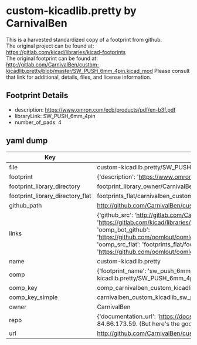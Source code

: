 # custom-kicadlib.pretty by CarnivalBen  
This is a harvested standardized copy of a footprint from github.  
The original project can be found at:  
https://gitlab.com/kicad/libraries/kicad-footprints  
The original footprint can be found at:
http://gitlab.com/CarnivalBen/custom-kicadlib.pretty/blob/master/SW_PUSH_6mm_4pin.kicad_mod
Please consult that link for additional, details, files, and license information.  
## Footprint Details
* description: https://www.omron.com/ecb/products/pdf/en-b3f.pdf  
* libraryLink: SW_PUSH_6mm_4pin  
* number_of_pads: 4  
## yaml dump  
| Key | Value |  
| --- | --- |  
| file | custom-kicadlib.pretty/SW_PUSH_6mm_4pin.kicad_mod |  
| footprint | {'description': 'https://www.omron.com/ecb/products/pdf/en-b3f.pdf', 'libraryLink': 'SW_PUSH_6mm_4pin', 'number_of_pads': 4} |  
| footprint_library_directory | footprint_library_owner/CarnivalBen_custom-kicadlib.pretty |  
| footprint_library_directory_flat | footprints_flat/carnivalben_custom_kicadlib_sw_push_6mm_4pin/working |  
| github_path | http://github.com/CarnivalBen/custom-kicadlib.pretty/blob/master/SW_PUSH_6mm_4pin.kicad_mod |  
| links | {'github_src': 'http://gitlab.com/CarnivalBen/custom-kicadlib.pretty/blob/master/SW_PUSH_6mm_4pin.kicad_mod', 'github_src_repo': 'https://gitlab.com/kicad/libraries/kicad-footprints', 'oomp_bot': 'footprints/carnivalben_custom_kicadlib_sw_push_6mm_4pin/working', 'oomp_bot_github': 'https://github.com/oomlout/oomlout_oomp_footprint_bot/tree/main/footprints/carnivalben_custom_kicadlib_sw_push_6mm_4pin/working', 'oomp_src_flat': 'footprints_flat/footprints_flat/carnivalben_custom_kicadlib_sw_push_6mm_4pin/working', 'oomp_src_flat_github': 'https://github.com/oomlout/oomlout_oomp_footprint_src/tree/main/footprints_flat/carnivalben_custom_kicadlib_sw_push_6mm_4pin/working'} |  
| name | custom-kicadlib.pretty |  
| oomp | {'footprint_name': 'sw_push_6mm_4pin', 'library_name': 'custom_kicadlib', 'original_filename': 'custom-kicadlib.pretty/SW_PUSH_6mm_4pin.kicad_mod', 'owner_name': 'carnivalben'} |  
| oomp_key | oomp_carnivalben_custom_kicadlib_sw_push_6mm_4pin |  
| oomp_key_simple | carnivalben_custom_kicadlib_sw_push_6mm_4pin |  
| owner | CarnivalBen |  
| repo | {'documentation_url': 'https://docs.github.com/rest/overview/resources-in-the-rest-api#rate-limiting', 'message': "API rate limit exceeded for 84.66.173.59. (But here's the good news: Authenticated requests get a higher rate limit. Check out the documentation for more details.)"} |  
| url | http://github.com/CarnivalBen/custom-kicadlib.pretty |  

